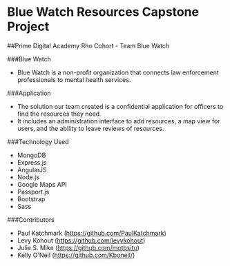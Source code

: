 # Blue Watch Resources Capstone Project
##Prime Digital Academy Rho Cohort - Team Blue Watch

###Blue Watch
- Blue Watch is a non-profit organization that connects law enforcement professionals to mental health services.  

###Application
- The solution our team created is a confidential application for officers to find the resources they need.
- It includes an administration interface to add resources, a map view for users, and the ability to leave reviews of resources.

###Technology Used
- MongoDB
- Express.js
- AngularJS
- Node.js
- Google Maps API
- Passport.js
- Bootstrap
- Sass

###Contributors

- Paul Katchmark (https://github.com/PaulKatchmark)
- Levy Kohout (https://github.com/levykohout)
- Julie S. Mike (https://github.com/motbsitu)
- Kelly O'Neil (https://github.com/Kboneil/)
